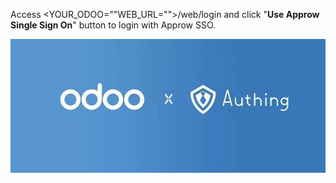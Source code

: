 <IntegrationDetailCard title="Login Experience">

Access <YOUR_ODOO=""WEB_URL="">/web/login and click "**Use Approw Single Sign On**" button to login with Approw SSO.

<!-- ![](~@imagesEnUs/integration/odoo/step3.jpg) -->

![](../../images/integration/odoo/step3.jpg)

</IntegrationDetailCard>
